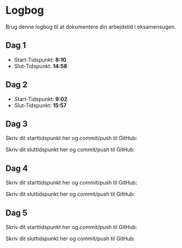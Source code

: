 # Logbog
Brug denne logbog til at dokumentere din arbejdstid i eksamensugen.

## Dag 1

- Start-Tidspunkt: **8:10**
- Slut-Tidspunkt: **14:58**

## Dag 2


- Start-Tidspunkt: **9:02**
- Slut-Tidspunkt: **15:57**

## Dag 3
Skriv dit starttidspunkt her og commit/push til GitHub: 

Skriv dit sluttidspunkt her og commit/push til GitHub: 

## Dag 4
Skriv dit starttidspunkt her og commit/push til GitHub: 

Skriv dit sluttidspunkt her og commit/push til GitHub: 

## Dag 5
Skriv dit starttidspunkt her og commit/push til GitHub: 

Skriv dit sluttidspunkt her og commit/push til GitHub: 
